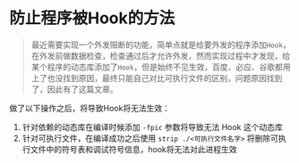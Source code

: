 # 防止程序被Hook的方法


> 最近需要实现一个外发阻断的功能，简单点就是给要外发的程序添加`Hook`，在外发前做数据检查，检查通过后才允许外发，然而实现过程中才发现，给某个程序的动态库添加了`Hook`，但是始终不见生效，百度、必应、谷歌都用上了也没找到原因，最终只能自己对比可执行文件的区别，问题原因找到了，因此有了这篇文章。

做了以下操作之后，将导致Hook将无法生效：
1. 针对依赖的动态库在编译时候添加 `-fpic` 参数将导致无法 Hook 这个动态库
2. 针对可执行文件，在编译成功之后使用 `strip ./<可执行文件名字>` 将删除可执行文件中的符号表和调试符号信息，hook将无法对此进程生效


